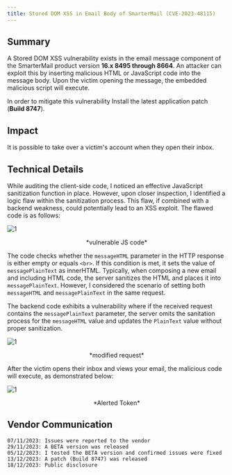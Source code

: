 ```yaml
---
title: Stored DOM XSS in Email Body of SmarterMail (CVE-2023-48115)
---
```


## Summary

A Stored DOM XSS vulnerability exists in the email message component of the SmarterMail product version **16.x 8495 through 8664**. An attacker can exploit this by inserting malicious HTML or JavaScript code into the message body. Upon the victim opening the message, the embedded malicious script will execute.

In order to mitigate this vulnerability Install the latest application patch (**Build 8747**).

## Impact

It is possible to take over a victim's account when they open their inbox.


## Technical Details

While auditing the client-side code, I noticed an effective JavaScript sanitization function in place. However, upon closer inspection, I identified a logic flaw within the sanitization process. This flaw, if combined with a backend weakness, could potentially lead to an XSS exploit.
The flawed code is as follows:

![1](/blog/CVE/images/CVE-2023-48115-1.png)
<center>*vulnerable JS code*</center>

The code checks whether the `messageHTML` parameter in the HTTP response is either empty or equals `<br>`. If this condition is met, it sets the value of `messagePlainText` as innerHTML. Typically, when composing a new email and including HTML code, the server sanitizes the HTML and places it into `messagePlainText`. However, I considered the scenario of setting both `messageHTML` and `messagePlainText` in the same request.

The backend code exhibits a vulnerability where if the received request contains the `messagePlainText` parameter, the server omits the sanitation process for the `messageHTML` value and updates the `PlainText` value without proper sanitization.

![1](/blog/CVE/images/CVE-2023-48115-2.png)
<center>*modified request*</center>

After the victim opens their inbox and views your email, the malicious code will execute, as demonstrated below:

![1](/blog/CVE/images/CVE-2023-48115-3.png)
<center>*Alerted Token*</center>

## Vendor Communication

```
07/11/2023: Issues were reported to the vendor
29/11/2023: A BETA version was released 
05/12/2023: I tested the BETA version and confirmed issues were fixed
13/12/2023: A patch (Build 8747) was released
18/12/2023: Public disclosure
```